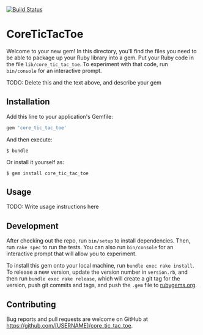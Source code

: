 [![Build Status](https://travis-ci.org/fabientownsend/ruby-core-tic-tac-toe.svg?branch=master)](https://travis-ci.org/fabientownsend/ruby-core-tic-tac-toe)
# CoreTicTacToe

Welcome to your new gem! In this directory, you'll find the files you need to be able to package up your Ruby library into a gem. Put your Ruby code in the file `lib/core_tic_tac_toe`. To experiment with that code, run `bin/console` for an interactive prompt.

TODO: Delete this and the text above, and describe your gem

## Installation

Add this line to your application's Gemfile:

```ruby
gem 'core_tic_tac_toe'
```

And then execute:

    $ bundle

Or install it yourself as:

    $ gem install core_tic_tac_toe

## Usage

TODO: Write usage instructions here

## Development

After checking out the repo, run `bin/setup` to install dependencies. Then, run `rake spec` to run the tests. You can also run `bin/console` for an interactive prompt that will allow you to experiment.

To install this gem onto your local machine, run `bundle exec rake install`. To release a new version, update the version number in `version.rb`, and then run `bundle exec rake release`, which will create a git tag for the version, push git commits and tags, and push the `.gem` file to [rubygems.org](https://rubygems.org).

## Contributing

Bug reports and pull requests are welcome on GitHub at https://github.com/[USERNAME]/core_tic_tac_toe.


